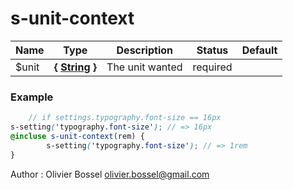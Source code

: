 # s-unit-context




Name  |  Type  |  Description  |  Status  |  Default
------------  |  ------------  |  ------------  |  ------------  |  ------------
$unit  |  **{ [String](http://www.sass-lang.com/documentation/file.SASS_REFERENCE.html#sass-script-strings) }**  |  The unit wanted  |  required  |

### Example
```scss
	// if settings.typography.font-size == 16px
s-setting('typography.font-size'); // => 16px
@incluse s-unit-context(rem) {
		s-setting('typography.font-size'); // => 1rem
}
```
Author : Olivier Bossel <olivier.bossel@gmail.com>